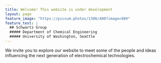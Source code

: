 ```yaml
---
title: Welcome! This website is under development
layout: page
feature_image: "https://picsum.photos/1300/400?image=989"
feature_text: |
  ## Schwartz Group
  ##### Department of Chemical Engineering
  ##### University of Washington, Seattle
---
```



We invite you to explore our website to meet some of the people and ideas influencing the next generation of electrochemical technologies.
